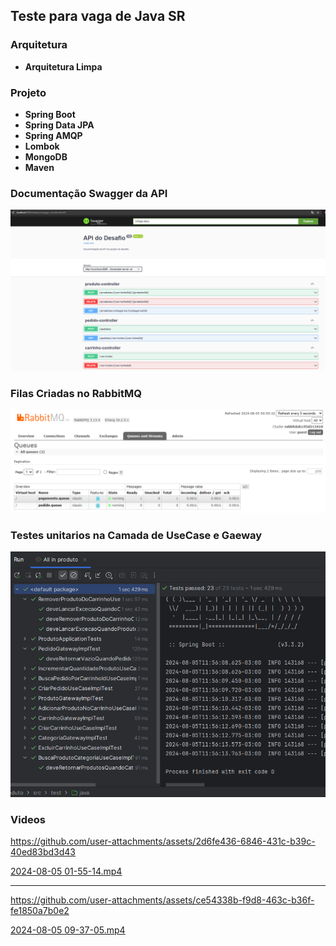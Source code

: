 ## Teste para vaga de Java SR

### Arquitetura 
- **Arquitetura Limpa**

### Projeto
- **Spring Boot**
- **Spring Data JPA**
- **Spring AMQP**
- **Lombok**
- **MongoDB**
- **Maven**

### Documentação Swagger da API
![swagger.png](src%2Fmain%2Fresources%2Fimg%2Fswagger.png)

### Filas Criadas no RabbitMQ 
![RabbitMQ.png](src%2Fmain%2Fresources%2Fimg%2FRabbitMQ.png)

### Testes unitarios na Camada de UseCase e Gaeway
![testes unitarios.png](src%2Fmain%2Fresources%2Fimg%2Ftestes%20unitarios.png)

### Videos


https://github.com/user-attachments/assets/2d6fe436-6846-431c-b39c-40ed83bd3d43


[2024-08-05 01-55-14.mp4](src%2Fmain%2Fresources%2Fmovie%2F2024-08-05%2001-55-14.mp4)

---


https://github.com/user-attachments/assets/ce54338b-f9d8-463c-b36f-fe1850a7b0e2


[2024-08-05 09-37-05.mp4](src%2Fmain%2Fresources%2Fmovie%2F2024-08-05%2009-37-05.mp4)
